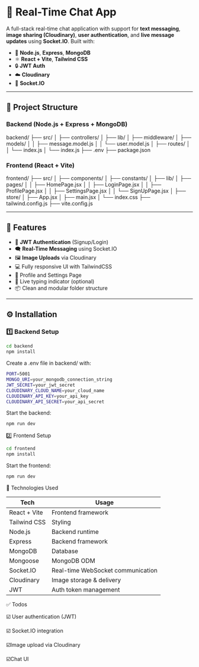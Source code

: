 # 💬 Real-Time Chat App

A full-stack real-time chat application with support for **text messaging**, **image sharing (Cloudinary)**, **user authentication**, and **live message updates** using **Socket.IO**. Built with:

- 🔧 **Node.js**, **Express**, **MongoDB**
- ⚛️ **React + Vite**, **Tailwind CSS**
- 🔒 **JWT Auth**
- ☁️ **Cloudinary**
- 🔌 **Socket.IO**

---

## 📁 Project Structure

### Backend (Node.js + Express + MongoDB)
backend/
├── src/
│ ├── controllers/
│ ├── lib/
│ ├── middleware/
│ ├── models/
│ │ ├── message.model.js
│ │ └── user.model.js
│ ├── routes/
│ │ └── index.js
│ └── index.js
├── .env
├── package.json



### Frontend (React + Vite)

frontend/
├── src/
│ ├── components/
│ ├── constants/
│ ├── lib/
│ ├── pages/
│ │ ├── HomePage.jsx
│ │ ├── LoginPage.jsx
│ │ ├── ProfilePage.jsx
│ │ ├── SettingsPage.jsx
│ │ └── SignUpPage.jsx
│ ├── store/
│ ├── App.jsx
│ ├── main.jsx
│ └── index.css
├── tailwind.config.js
├── vite.config.js



---

## 🚀 Features

- 🔐 **JWT Authentication** (Signup/Login)
- 🗨️ **Real-Time Messaging** using Socket.IO
- 🖼️ **Image Uploads** via Cloudinary
- 💻 Fully responsive UI with TailwindCSS
- 👤 Profile and Settings Page
- 💬 Live typing indicator (optional)
- 📦 Clean and modular folder structure

---

## ⚙️ Installation

### 1️⃣ Backend Setup

```bash
cd backend
npm install
```
Create a .env file in backend/ with:
```bash
PORT=5001
MONGO_URI=your_mongodb_connection_string
JWT_SECRET=your_jwt_secret
CLOUDINARY_CLOUD_NAME=your_cloud_name
CLOUDINARY_API_KEY=your_api_key
CLOUDINARY_API_SECRET=your_api_secret
````

Start the backend:
```bash
npm run dev
````

2️⃣ Frontend Setup
```bash
cd frontend
npm install
````
Start the frontend:
```bash
npm run dev
```

🔌 Technologies Used

| Tech         | Usage                             |
| ------------ | --------------------------------- |
| React + Vite | Frontend framework                |
| Tailwind CSS | Styling                           |
| Node.js      | Backend runtime                   |
| Express      | Backend framework                 |
| MongoDB      | Database                          |
| Mongoose     | MongoDB ODM                       |
| Socket.IO    | Real-time WebSocket communication |
| Cloudinary   | Image storage & delivery          |
| JWT          | Auth token management             |

✅ Todos

☑️ User authentication (JWT)

☑️ Socket.IO integration

☑️Image upload via Cloudinary

☑️Chat UI
